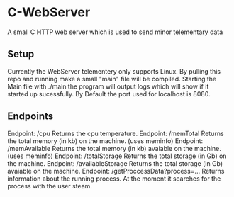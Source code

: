 # C-WebServer
A small C HTTP web server which is used to send minor telementary data

## Setup
Currently the WebServer telementery only supports Linux.
By pulling this repo and running make a small "main" file will be compiled.
Starting the Main file with ./main the program will output logs which will show if it started up sucessfully.
By Default the port used for localhost is 8080.

## Endpoints

Endpoint: /cpu
Returns the cpu temperature.
Endpoint: /memTotal
Returns the total memory (in kb) on the machine. 
(uses meminfo)
Endpoint: /memAvailable
Returns the total memory (in kb) avaiable on the machine.
(uses meminfo)
Endpoint: /totalStorage
Returns the total storage (in Gb) on the machine.
Endpoint: /availableStorage
Returns the total storage (in Gb) avaiable on the machine.
Endpoint: /getProccessData?process=...
Returns information about the running process. At the moment it searches for the process with the user steam.
